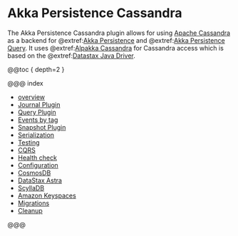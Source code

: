 # Akka Persistence Cassandra

The Akka Persistence Cassandra plugin allows for using [Apache Cassandra](https://cassandra.apache.org) as a backend for @extref:[Akka Persistence](akka:persistence.html) and @extref:[Akka Persistence Query](akka:persistence-query.html). It uses @extref:[Alpakka Cassandra](alpakka:cassandra.html) for Cassandra access which is based on the @extref:[Datastax Java Driver](java-driver:).

@@toc { depth=2 }

@@@ index

* [overview](overview.md)
* [Journal Plugin](journal.md)
* [Query Plugin](read-journal.md)
* [Events by tag](events-by-tag.md)
* [Snapshot Plugin](snapshots.md)
* [Serialization](serialization.md)
* [Testing](testing.md)
* [CQRS](cqrs.md)
* [Health check](healthcheck.md)
* [Configuration](configuration.md)
* [CosmosDB](cosmosdb.md)
* [DataStax Astra](astra.md)
* [ScyllaDB](scylladb.md)
* [Amazon Keyspaces](keyspaces.md)
* [Migrations](migrations.md)
* [Cleanup](cleanup.md)

@@@

